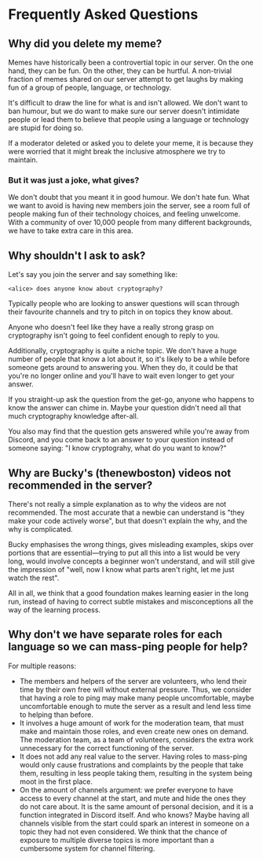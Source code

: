 ---
---

# Frequently Asked Questions

## Why did you delete my meme?

Memes have historically been a controvertial topic in our server. On the one
hand, they can be fun. On the other, they can be hurtful. A non-trivial
fraction of memes shared on our server attempt to get laughs by making fun of a
group of people, language, or technology.

It's difficult to draw the line for what is and isn't allowed. We don't want to
ban humour, but we do want to make sure our server doesn't intimidate people or
lead them to believe that people using a language or technology are stupid for
doing so.

If a moderator deleted or asked you to delete your meme, it is because they
were worried that it might break the inclusive atmosphere we try to maintain.

### But it was just a joke, what gives?

We don't doubt that you meant it in good humour. We don't hate fun. What we
want to avoid is having new members join the server, see a room full of people
making fun of their technology choices, and feeling unwelcome. With a community
of over 10,000 people from many different backgrounds, we have to take extra
care in this area.

## Why shouldn't I ask to ask?

Let's say you join the server and say something like:

	<alice> does anyone know about cryptography?

Typically people who are looking to answer questions will scan through their
favourite channels and try to pitch in on topics they know about.

Anyone who doesn't feel like they have a really strong grasp on cryptography
isn't going to feel confident enough to reply to you.

Additionally, cryptography is quite a niche topic. We don't have a huge number
of people that know a lot about it, so it's likely to be a while before
someone gets around to answering you. When they do, it could be that you're no
longer online and you'll have to wait even longer to get your answer.

If you straight-up ask the question from the get-go, anyone who happens to
know the answer can chime in. Maybe your question didn't need all that much
cryptography knowledge after-all. 

You also may find that the question gets answered while you're away from
Discord, and you come back to an answer to your question instead of someone
saying: "I know cryptograhy, what do you want to know?"

## Why are Bucky's (thenewboston) videos not recommended in the server?
There's not really a simple explanation as to why the videos are not 
recommended. The most accurate that a newbie can understand is "they make 
your code actively worse", but that doesn't explain the why, and the why is 
complicated.

Bucky emphasises the wrong things, gives misleading examples, skips over portions
that are essential—trying to put all this into a list would be very long, would 
involve concepts a beginner won't understand, and will still give the impression
of "well, now I know what parts aren't right, let me just watch the rest".

All in all, we think that a good foundation makes learning easier in the long
run, instead of having to correct subtle mistakes and misconceptions all the
way of the learning process.

## Why don't we have separate roles for each language so we can mass-ping people for help?
For multiple reasons:
* The members and helpers of the server are volunteers, who lend their time by
  their own free will without external pressure. Thus, we consider that having a
  role to ping may make many people uncomfortable, maybe uncomfortable enough to
  mute the server as a result and lend less time to helping than before.
* It involves a huge amount of work for the moderation team, that must make and
  maintain those roles, and even create new ones on demand. The moderation team,
  as a team of volunteers, considers the extra work unnecessary for the correct
  functioning of the server.
* It does not add any real value to the server. Having roles to mass-ping would
  only cause frustrations and complaints by the people that take them, resulting
  in less people taking them, resulting in the system being moot in the first
  place.
* On the amount of channels argument: we prefer everyone to have access to every
  channel at the start, and mute and hide the ones they do not care about. It is
  the same amount of personal decision, and it is a function integrated in
  Discord itself. And who knows? Maybe having all channels visible from the
  start could spark an interest in someone on a topic they had not even
  considered. We think that the chance of exposure to multiple diverse topics is
  more important than a cumbersome system for channel filtering.
